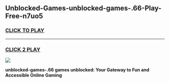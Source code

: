
## Unblocked-Games-unblocked-games-.66-Play-Free-n7uo5
<h3>
<a href="https://premium76.site?title=unblocked-games-.66&ref=19M">CLICK TO PLAY</a></h3>
<hr>

<h3>
<a href="https://premium76.site?title=unblocked-games-.66&ref=19M">CLICK 2 PLAY</a>
  
</h3>

<a href="https://premium76.site?title=unblocked-games-.66&ref=19M"><img src="https://clearcache.store/games.png"></a>


**unblocked-games-.66 games unblocked: Your Gateway to Fun and Accessible Online Gaming**
